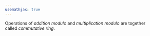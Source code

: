 ```yaml
---
usemathjax: true
---
```


Operations of *addition modulo* and *multiplication modulo* are together called *commutative ring*.